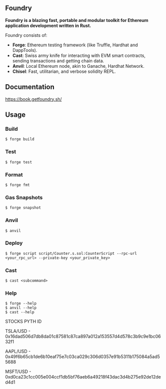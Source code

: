 ## Foundry

**Foundry is a blazing fast, portable and modular toolkit for Ethereum application development written in Rust.**

Foundry consists of:

- **Forge**: Ethereum testing framework (like Truffle, Hardhat and DappTools).
- **Cast**: Swiss army knife for interacting with EVM smart contracts, sending transactions and getting chain data.
- **Anvil**: Local Ethereum node, akin to Ganache, Hardhat Network.
- **Chisel**: Fast, utilitarian, and verbose solidity REPL.

## Documentation

https://book.getfoundry.sh/

## Usage

### Build

```shell
$ forge build
```

### Test

```shell
$ forge test
```

### Format

```shell
$ forge fmt
```

### Gas Snapshots

```shell
$ forge snapshot
```

### Anvil

```shell
$ anvil
```

### Deploy

```shell
$ forge script script/Counter.s.sol:CounterScript --rpc-url <your_rpc_url> --private-key <your_private_key>
```

### Cast

```shell
$ cast <subcommand>
```

### Help

```shell
$ forge --help
$ anvil --help
$ cast --help
```


STOCKS PYTH ID

TSLA/USD - 0x16dad506d7db8da01c87581c87ca897a012a153557d4d578c3b9c9e1bc0632f1

AAPL/USD - 0x49f6b65cb1de6b10eaf75e7c03ca029c306d0357e91b5311b175084a5ad55688

MSFT/USD - 0xd0ca23c1cc005e004ccf1db5bf76aeb6a49218f43dac3d4b275e92de12ded4d1